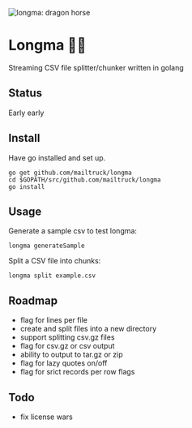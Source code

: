 ![longma: dragon horse](https://upload.wikimedia.org/wikipedia/commons/6/60/Waddell-p410-Chinese-LONG-Horse-Or-Horse-Dragon.jpg)

# Longma 🐉🐎

Streaming CSV file splitter/chunker written in golang

## Status

Early early

## Install

Have go installed and set up.

```
go get github.com/mailtruck/longma
cd $GOPATH/src/github.com/mailtruck/longma
go install
```

## Usage

Generate a sample csv to test longma:

```
longma generateSample
```

Split a CSV file into chunks:

```
longma split example.csv
```


## Roadmap

* flag for lines per file
* create and split files into a new directory
* support splitting csv.gz files
* flag for csv.gz or csv output
* ability to output to tar.gz or zip
* flag for lazy quotes on/off
* flag for srict records per row flags

## Todo

* fix license wars
